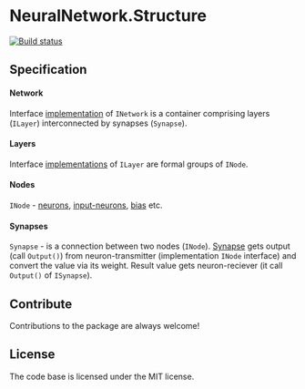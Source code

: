 # NeuralNetwork.Structure

[![Build status](https://ci.appveyor.com/api/projects/status/80anq3x27nlgk0w2/branch/master?svg=true)](https://ci.appveyor.com/project/A1essandro/neuralnetwork-structure/branch/master)

## Specification

#### Network

Interface [implementation](https://github.com/A1essandro/NeuralNetworkConstructor/tree/master/NeuralNetworkConstructor/Network) of `INetwork` is a container comprising layers (`ILayer`) interconnected by synapses (`Synapse`).

#### Layers

Interface [implementations](https://github.com/A1essandro/NeuralNetworkConstructor/tree/master/NeuralNetworkConstructor/Network/Layer) of `ILayer` are formal groups of `INode`.

#### Nodes

`INode` - [neurons](https://github.com/A1essandro/NeuralNetworkConstructor/blob/master/NeuralNetworkConstructor/Network/Node/Neuron.cs), [input-neurons](https://github.com/A1essandro/NeuralNetworkConstructor/blob/master/NeuralNetworkConstructor/Network/Node/InputNode.cs), [bias](https://github.com/A1essandro/NeuralNetworkConstructor/blob/master/NeuralNetworkConstructor/Network/Node/Bias.cs) etc.

#### Synapses

`Synapse` - is a connection between two nodes (`INode`). [Synapse](https://github.com/A1essandro/NeuralNetworkConstructor/tree/master/NeuralNetworkConstructor/Network/Node/Synapse) gets output (call `Output()`) from neuron-transmitter (implementation `INode` interface) and convert the value via its weight. Result value gets neuron-reciever (it call `Output()` of `ISynapse`).

## Contribute

Contributions to the package are always welcome!

## License

The code base is licensed under the MIT license.